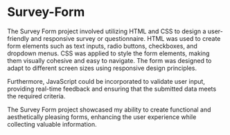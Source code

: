 # Survey-Form

The Survey Form project involved utilizing HTML and CSS to design a user-friendly and responsive survey or questionnaire. HTML was used to create form elements such as text inputs, radio buttons, checkboxes, and dropdown menus. CSS was applied to style the form elements, making them visually cohesive and easy to navigate. The form was designed to adapt to different screen sizes using responsive design principles.

Furthermore, JavaScript could be incorporated to validate user input, providing real-time feedback and ensuring that the submitted data meets the required criteria.

The Survey Form project showcased my ability to create functional and aesthetically pleasing forms, enhancing the user experience while collecting valuable information.
